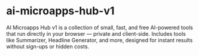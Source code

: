 # ai-microapps-hub-v1
AI Microapps Hub v1 is a collection of small, fast, and free AI-powered tools that run directly in your browser — private and client-side. Includes tools like Summarizer, Headline Generator, and more, designed for instant results without sign-ups or hidden costs.
